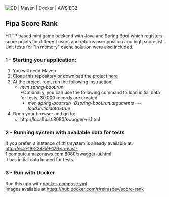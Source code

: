 ![CD | Maven | Docker | AWS EC2](https://github.com/reirasdev/score-rank/workflows/CD%20%7C%20Maven%20%7C%20Docker%20%7C%20AWS%20EC2/badge.svg?branch=master)

## Pipa Score Rank
HTTP based mini game backend with Java and Spring Boot which registers score points for different users and returns user position and high score list. Unit tests for "in memory" cache solution were also included.

### 1 - Starting your application:
1. You will need Maven</br>
2. Clone this repository or download the project [here](https://github.com/reirasdev/score-rank/archive/master.zip)
3. At the project root, run the following instruction:
   - *mvn spring-boot:run*</br>
   *Optionally, you can use the following command to load initial data for tests, 30.000 records are created</br>
      - *mvn spring-boot:run -Dspring-boot.run.arguments=--load.initialdata=true* 
4. Open your browser and go to:
   - http://localhost:8080/swagger-ui.html

### 2 - Running system with available data for tests
If you prefer, a instance of this system is already available at: </br>
http://ec2-18-228-59-179.sa-east-1.compute.amazonaws.com:8080/swagger-ui.html</br>
It has initial data loaded for tests.

### 3 - Run with Docker
Run this app with [docker-compose.yml](https://github.com/reirasdev/score-rank/blob/master/docker-compose.yml)</br>
Images available at https://hub.docker.com/r/reirasdev/score-rank
